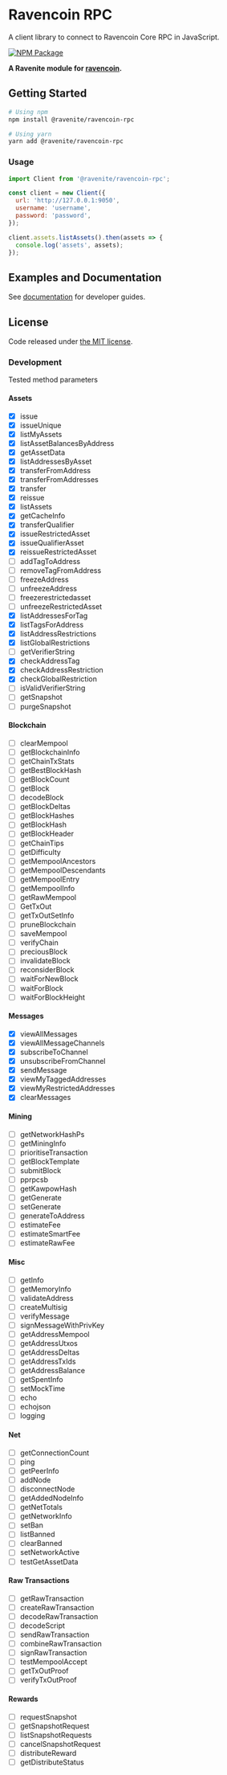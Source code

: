 # Ravencoin RPC

A client library to connect to Ravencoin Core RPC in JavaScript.

[![NPM Package](https://img.shields.io/npm/v/@ravenite/ravencoin-rpc.svg?style=flat-square)](https://www.npmjs.org/package/@ravenite/ravencoin-rpc)

**A Ravenite module for [ravencoin](https://github.com/RavenProject/Ravencoin).**

## Getting Started

```sh
# Using npm
npm install @ravenite/ravencoin-rpc

# Using yarn
yarn add @ravenite/ravencoin-rpc
```

### Usage

```javascript
import Client from '@ravenite/ravencoin-rpc';

const client = new Client({
  url: 'http://127.0.0.1:9050',
  username: 'username',
  password: 'password',
});

client.assets.listAssets().then(assets => {
  console.log('assets', assets);
});
```

## Examples and Documentation

See [documentation](https://ravenites.github.io/ravencoin-rpc/Client.html) for developer guides.

## License

Code released under [the MIT license](./LICENSE.md).

### Development

Tested method parameters

#### Assets

- [x] issue
- [x] issueUnique
- [x] listMyAssets
- [x] listAssetBalancesByAddress
- [x] getAssetData
- [x] listAddressesByAsset
- [x] transferFromAddress
- [x] transferFromAddresses
- [x] transfer
- [x] reissue
- [x] listAssets
- [x] getCacheInfo
- [x] transferQualifier
- [x] issueRestrictedAsset
- [x] issueQualifierAsset
- [x] reissueRestrictedAsset
- [ ] addTagToAddress
- [ ] removeTagFromAddress
- [ ] freezeAddress
- [ ] unfreezeAddress
- [ ] freezerestrictedasset
- [ ] unfreezeRestrictedAsset
- [x] listAddressesForTag
- [x] listTagsForAddress
- [x] listAddressRestrictions
- [x] listGlobalRestrictions
- [ ] getVerifierString
- [x] checkAddressTag
- [x] checkAddressRestriction
- [x] checkGlobalRestriction
- [ ] isValidVerifierString
- [ ] getSnapshot
- [ ] purgeSnapshot

#### Blockchain

- [ ] clearMempool
- [ ] getBlockchainInfo
- [ ] getChainTxStats
- [ ] getBestBlockHash
- [ ] getBlockCount
- [ ] getBlock
- [ ] decodeBlock
- [ ] getBlockDeltas
- [ ] getBlockHashes
- [ ] getBlockHash
- [ ] getBlockHeader
- [ ] getChainTips
- [ ] getDifficulty
- [ ] getMempoolAncestors
- [ ] getMempoolDescendants
- [ ] getMempoolEntry
- [ ] getMempoolInfo
- [ ] getRawMempool
- [ ] GetTxOut
- [ ] getTxOutSetInfo
- [ ] pruneBlockchain
- [ ] saveMempool
- [ ] verifyChain
- [ ] preciousBlock
- [ ] invalidateBlock
- [ ] reconsiderBlock
- [ ] waitForNewBlock
- [ ] waitForBlock
- [ ] waitForBlockHeight

#### Messages

- [x] viewAllMessages
- [x] viewAllMessageChannels
- [x] subscribeToChannel
- [x] unsubscribeFromChannel
- [x] sendMessage
- [x] viewMyTaggedAddresses
- [x] viewMyRestrictedAddresses
- [x] clearMessages

#### Mining

- [ ] getNetworkHashPs
- [ ] getMiningInfo
- [ ] prioritiseTransaction
- [ ] getBlockTemplate
- [ ] submitBlock
- [ ] pprpcsb
- [ ] getKawpowHash
- [ ] getGenerate
- [ ] setGenerate
- [ ] generateToAddress
- [ ] estimateFee
- [ ] estimateSmartFee
- [ ] estimateRawFee

#### Misc

- [ ] getInfo
- [ ] getMemoryInfo
- [ ] validateAddress
- [ ] createMultisig
- [ ] verifyMessage
- [ ] signMessageWithPrivKey
- [ ] getAddressMempool
- [ ] getAddressUtxos
- [ ] getAddressDeltas
- [ ] getAddressTxIds
- [ ] getAddressBalance
- [ ] getSpentInfo
- [ ] setMockTime
- [ ] echo
- [ ] echojson
- [ ] logging

#### Net

- [ ] getConnectionCount
- [ ] ping
- [ ] getPeerInfo
- [ ] addNode
- [ ] disconnectNode
- [ ] getAddedNodeInfo
- [ ] getNetTotals
- [ ] getNetworkInfo
- [ ] setBan
- [ ] listBanned
- [ ] clearBanned
- [ ] setNetworkActive
- [ ] testGetAssetData

#### Raw Transactions

- [ ] getRawTransaction
- [ ] createRawTransaction
- [ ] decodeRawTransaction
- [ ] decodeScript
- [ ] sendRawTransaction
- [ ] combineRawTransaction
- [ ] signRawTransaction
- [ ] testMempoolAccept
- [ ] getTxOutProof
- [ ] verifyTxOutProof

#### Rewards

- [ ] requestSnapshot
- [ ] getSnapshotRequest
- [ ] listSnapshotRequests
- [ ] cancelSnapshotRequest
- [ ] distributeReward
- [ ] getDistributeStatus